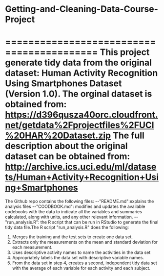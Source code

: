 # Getting-and-Cleaning-Data-Course-Project
==========================================
This project generate tidy data from the original dataset: Human Activity Recognition Using Smartphones Dataset (Version 1.0).
The orginal dataset is obtained from: 
https://d396qusza40orc.cloudfront.net/getdata%2Fprojectfiles%2FUCI%20HAR%20Dataset.zip
The full description about the original dataset can be obtained from:
http://archive.ics.uci.edu/ml/datasets/Human+Activity+Recognition+Using+Smartphones
==========================================
The Github repo contains the following files:
--"README.md":explains the analysis files
--"COODBOOK.md": modifies and updates the available codebooks with the data to indicate all the variables and summaries calculated, along with units, and any other relevant information.
--"run_analysis.R": the R script that can be run in RStudio to generate the final tidy data file.The R script "run_analysis.R" does the following:
1. Merges the training and the test sets to create one data set.
2. Extracts only the measurements on the mean and standard deviation for each measurement.
3. Uses descriptive activity names to name the activities in the data set
4. Appropriately labels the data set with descriptive variable names.
5. From the data set in step 4, creates a second, independent tidy data set with the average of each variable for each activity and each subject.

